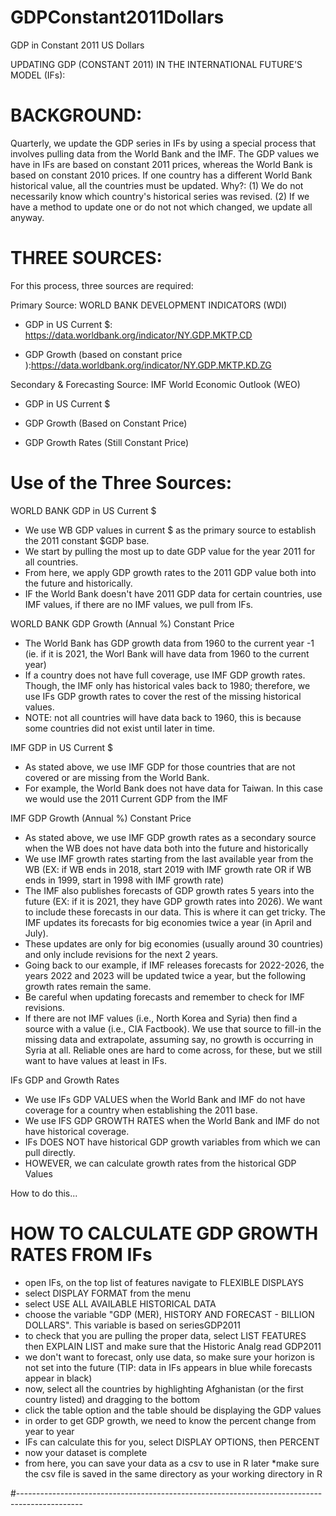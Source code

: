 # GDPConstant2011Dollars
GDP in Constant 2011 US Dollars

UPDATING GDP (CONSTANT 2011) IN THE INTERNATIONAL FUTURE'S MODEL (IFs):

# BACKGROUND:
Quarterly, we update the GDP series in IFs by using a special process that involves pulling data from the World Bank and the IMF.
The GDP values we have in IFs are based on constant 2011 prices, whereas the World Bank is based on constant 2010 prices.
If one country has a different World Bank historical value, all the countries must be updated.
Why?: (1) We do not necessarily know which country's historical series was revised. (2) If we have a method to update one or do not not which changed, we update all anyway.

# THREE SOURCES:

For this process, three sources are required:
  
Primary Source: WORLD BANK DEVELOPMENT INDICATORS (WDI)
     
- GDP in US Current $:  https://data.worldbank.org/indicator/NY.GDP.MKTP.CD
       
- GDP Growth (based on constant price ):https://data.worldbank.org/indicator/NY.GDP.MKTP.KD.ZG

Secondary & Forecasting Source: IMF World Economic Outlook (WEO)
     
- GDP in US Current $
       
- GDP Growth (Based on Constant Price)
       
- GDP Growth Rates (Still Constant Price)

# Use of the Three Sources:
  
 WORLD BANK GDP in US Current $  
 - We use WB GDP values in current $ as the primary source to establish the 2011 constant $GDP base.
 - We start by pulling the most up to date GDP value for the year 2011 for all countries.
 - From here, we apply GDP growth rates to the 2011 GDP value both into the future and historically.
 - IF the World Bank doesn't have 2011 GDP data for certain countries, use IMF values, if there are no IMF values, we pull from IFs.

WORLD BANK GDP Growth (Annual %) Constant Price
 - The World Bank has GDP growth data from 1960 to the current year -1 (ie. if it is 2021, the Worl Bank will have data from 1960 to the current year)
 - If a country does not have full coverage, use IMF GDP growth rates. Though, the IMF only has historical vales back to 1980; therefore, we use IFs          GDP growth rates to cover the rest of the missing historical values.
 - NOTE: not all countries will have data back to 1960, this is because some countries did not exist until later in time. 
 
IMF GDP in US Current $
- As stated above, we use IMF GDP for those countries that are not covered or are missing from the World Bank. 
- For example, the World Bank does not have data for Taiwan. In this case we would use the 2011 Current GDP from the IMF

IMF GDP Growth (Annual %) Constant Price
- As stated above, we use IMF GDP growth rates as a secondary source when the WB does not have data both into the future and historically
- We use IMF growth rates starting from the last available year from the WB (EX: if WB ends in 2018, start 2019 with IMF growth rate OR if WB ends in 1999, start in 1998 with IMF growth rate)
- The IMF also publishes forecasts of GDP growth rates 5 years into the future (EX: if it is 2021, they have GDP growth rates into 2026). We want to          include these forecasts in our data. This is where it can get tricky. The IMF updates its forecasts for big economies twice a year (in April and            July). 
- These updates are only for big economies (usually around 30 countries) and only include revisions for the next 2 years. 
- Going back to our example, if IMF releases forecasts for 2022-2026, the years 2022 and 2023 will be updated twice a year, but the following growth          rates remain the same.
- Be careful when updating forecasts and remember to check for IMF revisions. 
- If there are not IMF values (i.e., North Korea and Syria) then find a source with a value (i.e., CIA Factbook). We use that source to fill-in the          missing data and extrapolate, assuming say, no growth is occurring in Syria at all. Reliable ones are hard to come across, for these, but we still          want to have values at least in IFs.

IFs GDP and Growth Rates
- We use IFs GDP VALUES when the World Bank and IMF do not have coverage for a country when establishing the 2011 base.
- We use IFS GDP GROWTH RATES when the World Bank and IMF do not have historical coverage.
- IFs DOES NOT have historical GDP growth variables from which we can pull directly.
- HOWEVER, we can calculate growth rates from the historical GDP Values

How to do this...

# HOW TO CALCULATE GDP GROWTH RATES FROM IFs

- open IFs, on the top list of features navigate to FLEXIBLE DISPLAYS 
- select DISPLAY FORMAT from the menu
- select USE ALL AVAILABLE HISTORICAL DATA
- choose the variable "GDP (MER), HISTORY AND FORECAST - BILLION DOLLARS". This variable is based on seriesGDP2011
- to check that you are pulling the proper data, select LIST FEATURES then EXPLAIN LIST and make sure that the Historic Analg read GDP2011
- we don't want to forecast, only use data, so make sure your horizon is not set into the future (TIP: data in IFs appears in blue while forecasts appear     in black)
- now, select all the countries by highlighting Afghanistan (or the first country listed) and dragging to the bottom
- click the table option and the table should be displaying the GDP values
- in order to get GDP growth, we need to know the percent change from year to year
- IFs can calculate this for you, select DISPLAY OPTIONS, then PERCENT
- now your dataset is complete
- from here, you can save your data as a csv to use in R later *make sure the csv file is saved in the same directory as your working directory in R

#----------------------------------------------------------------------------------------------
